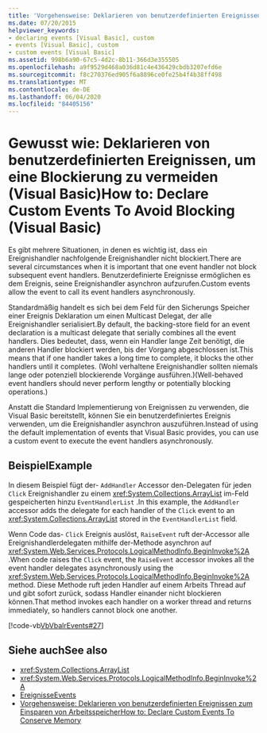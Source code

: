 ```yaml
---
title: 'Vorgehensweise: Deklarieren von benutzerdefinierten Ereignissen, um eine Blockierung zu vermeiden'
ms.date: 07/20/2015
helpviewer_keywords:
- declaring events [Visual Basic], custom
- events [Visual Basic], custom
- custom events [Visual Basic]
ms.assetid: 998b6a90-67c5-4d2c-8b11-366d3e355505
ms.openlocfilehash: a9f9529d468a036d81c4e436429cbdb3207efd6e
ms.sourcegitcommit: f8c270376ed905f6a8896ce0fe25b4f4b38ff498
ms.translationtype: MT
ms.contentlocale: de-DE
ms.lasthandoff: 06/04/2020
ms.locfileid: "84405156"
---
```

# <a name="how-to-declare-custom-events-to-avoid-blocking-visual-basic"></a><span data-ttu-id="0bafc-102">Gewusst wie: Deklarieren von benutzerdefinierten Ereignissen, um eine Blockierung zu vermeiden (Visual Basic)</span><span class="sxs-lookup"><span data-stu-id="0bafc-102">How to: Declare Custom Events To Avoid Blocking (Visual Basic)</span></span>
<span data-ttu-id="0bafc-103">Es gibt mehrere Situationen, in denen es wichtig ist, dass ein Ereignishandler nachfolgende Ereignishandler nicht blockiert.</span><span class="sxs-lookup"><span data-stu-id="0bafc-103">There are several circumstances when it is important that one event handler not block subsequent event handlers.</span></span> <span data-ttu-id="0bafc-104">Benutzerdefinierte Ereignisse ermöglichen es dem Ereignis, seine Ereignishandler asynchron aufzurufen.</span><span class="sxs-lookup"><span data-stu-id="0bafc-104">Custom events allow the event to call its event handlers asynchronously.</span></span>  
  
 <span data-ttu-id="0bafc-105">Standardmäßig handelt es sich bei dem Feld für den Sicherungs Speicher einer Ereignis Deklaration um einen Multicast Delegat, der alle Ereignishandler serialisiert.</span><span class="sxs-lookup"><span data-stu-id="0bafc-105">By default, the backing-store field for an event declaration is a multicast delegate that serially combines all the event handlers.</span></span> <span data-ttu-id="0bafc-106">Dies bedeutet, dass, wenn ein Handler lange Zeit benötigt, die anderen Handler blockiert werden, bis der Vorgang abgeschlossen ist.</span><span class="sxs-lookup"><span data-stu-id="0bafc-106">This means that if one handler takes a long time to complete, it blocks the other handlers until it completes.</span></span> <span data-ttu-id="0bafc-107">(Wohl verhaltene Ereignishandler sollten niemals lange oder potenziell blockierende Vorgänge ausführen.)</span><span class="sxs-lookup"><span data-stu-id="0bafc-107">(Well-behaved event handlers should never perform lengthy or potentially blocking operations.)</span></span>  
  
 <span data-ttu-id="0bafc-108">Anstatt die Standard Implementierung von Ereignissen zu verwenden, die Visual Basic bereitstellt, können Sie ein benutzerdefiniertes Ereignis verwenden, um die Ereignishandler asynchron auszuführen.</span><span class="sxs-lookup"><span data-stu-id="0bafc-108">Instead of using the default implementation of events that Visual Basic provides, you can use a custom event to execute the event handlers asynchronously.</span></span>  
  
## <a name="example"></a><span data-ttu-id="0bafc-109">Beispiel</span><span class="sxs-lookup"><span data-stu-id="0bafc-109">Example</span></span>  
 <span data-ttu-id="0bafc-110">In diesem Beispiel fügt der- `AddHandler` Accessor den-Delegaten für jeden `Click` Ereignishandler zu einem <xref:System.Collections.ArrayList> im-Feld gespeicherten hinzu `EventHandlerList` .</span><span class="sxs-lookup"><span data-stu-id="0bafc-110">In this example, the `AddHandler` accessor adds the delegate for each handler of the `Click` event to an <xref:System.Collections.ArrayList> stored in the `EventHandlerList` field.</span></span>  
  
 <span data-ttu-id="0bafc-111">Wenn Code das- `Click` Ereignis auslöst, `RaiseEvent` ruft der-Accessor alle Ereignishandlerdelegaten mithilfe der-Methode asynchron auf <xref:System.Web.Services.Protocols.LogicalMethodInfo.BeginInvoke%2A> .</span><span class="sxs-lookup"><span data-stu-id="0bafc-111">When code raises the `Click` event, the `RaiseEvent` accessor invokes all the event handler delegates asynchronously using the <xref:System.Web.Services.Protocols.LogicalMethodInfo.BeginInvoke%2A> method.</span></span> <span data-ttu-id="0bafc-112">Diese Methode ruft jeden Handler auf einem Arbeits Thread auf und gibt sofort zurück, sodass Handler einander nicht blockieren können.</span><span class="sxs-lookup"><span data-stu-id="0bafc-112">That method invokes each handler on a worker thread and returns immediately, so handlers cannot block one another.</span></span>  
  
 [!code-vb[VbVbalrEvents#27](~/samples/snippets/visualbasic/VS_Snippets_VBCSharp/VbVbalrEvents/VB/Class1.vb#27)]  
  
## <a name="see-also"></a><span data-ttu-id="0bafc-113">Siehe auch</span><span class="sxs-lookup"><span data-stu-id="0bafc-113">See also</span></span>

- <xref:System.Collections.ArrayList>
- <xref:System.Web.Services.Protocols.LogicalMethodInfo.BeginInvoke%2A>
- [<span data-ttu-id="0bafc-114">Ereignisse</span><span class="sxs-lookup"><span data-stu-id="0bafc-114">Events</span></span>](index.md)
- [<span data-ttu-id="0bafc-115">Vorgehensweise: Deklarieren von benutzerdefinierten Ereignissen zum Einsparen von Arbeitsspeicher</span><span class="sxs-lookup"><span data-stu-id="0bafc-115">How to: Declare Custom Events To Conserve Memory</span></span>](how-to-declare-custom-events-to-conserve-memory.md)
